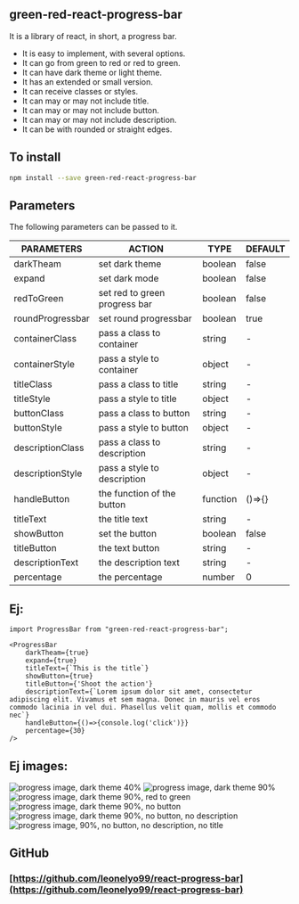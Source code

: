 ## green-red-react-progress-bar

It is a library of react, in short, a progress bar.

- It is easy to implement, with several options.
- It can go from green to red or red to green.
- It can have dark theme or light theme.
- It has an extended or small version.
- It can receive classes or styles.
- It can may or may not include title.
- It can may or may not include button.
- It can may or may not include description.
- It can be with rounded or straight edges.

## To install
```sh
npm install --save green-red-react-progress-bar
```

## Parameters

The following parameters can be passed to it.

| PARAMETERS | ACTION | TYPE | DEFAULT
| ------ | ------ | ------ | ------ |
| darkTheam | set dark theme | boolean | false
| expand | set dark mode | boolean | false
| redToGreen | set red to green progress bar | boolean | false
| roundProgressbar | set round progressbar | boolean | true
| containerClass | pass a class to container | string | -
| containerStyle | pass a style to container | object | -
| titleClass | pass a class to title | string | -
| titleStyle | pass a style to title | object | -
| buttonClass | pass a class to button | string | -
| buttonStyle | pass a style to button | object | -
| descriptionClass | pass a class to description | string | -
| descriptionStyle | pass a style to description | object | -
| handleButton | the function of the button | function | ()=>{}
| titleText | the title text | string | -
| showButton | set the button | boolean | false
| titleButton | the text button | string | -
| descriptionText | the description text | string | -
| percentage | the percentage | number | 0

## Ej:

```{javascript}
import ProgressBar from "green-red-react-progress-bar";

<ProgressBar
    darkTheam={true}
    expand={true}
    titleText={`This is the title`}
    showButton={true}
    titleButton={'Shoot the action'}
    descriptionText={`Lorem ipsum dolor sit amet, consectetur adipiscing elit. Vivamus et sem magna. Donec in mauris vel eros commodo lacinia in vel dui. Phasellus velit quam, mollis et commodo nec`}
    handleButton={()=>{console.log('click')}}
    percentage={30}
/>
```

## Ej images:
![progress image, dark theme 40%](https://res.cloudinary.com/dsnvoedar/image/upload/v1629335800/progressEj1_oz3fsb.png)
![progress image, dark theme 90%](https://res.cloudinary.com/dsnvoedar/image/upload/v1629335803/progressEj2_nkddzf.png)
![progress image, dark theme 90%, red to green](https://res.cloudinary.com/dsnvoedar/image/upload/v1629335807/progressEj3_lip0se.png)
![progress image, dark theme 90%, no button](https://res.cloudinary.com/dsnvoedar/image/upload/v1629336325/progressEj5_c1oecc.png)
![progress image, dark theme 90%, no button, no description](https://res.cloudinary.com/dsnvoedar/image/upload/v1629336325/progressEj6_vx70ah.png)
![progress image, 90%, no button, no description, no title](https://res.cloudinary.com/dsnvoedar/image/upload/v1629335802/progressEj4_ehbzzk.png)

## GitHub
### [https://github.com/leonelyo99/react-progress-bar](https://github.com/leonelyo99/react-progress-bar)
